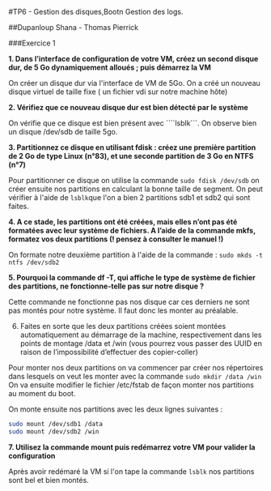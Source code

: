 #TP6 - Gestion des disques,Bootn Gestion des logs.

##Dupanloup Shana - Thomas Pierrick

###Exercice 1

__1. Dans l’interface de configuration de votre VM, créez un second disque dur, de 5 Go dynamiquement
alloués ; puis démarrez la VM__

On créer un disque dur via l'interface de VM de 5Go. On a créé un nouveau disque virtuel de taille fixe ( un fichier vdi sur notre machine hôte)


__2. Vérifiez que ce nouveau disque dur est bien détecté par le système__

On vérifie que ce disque est bien présent avec ````lsblk```. On observe bien un disque /dev/sdb de taille 5go. 

__3. Partitionnez ce disque en utilisant fdisk : créez une première partition de 2 Go de type Linux (n°83),
et une seconde partition de 3 Go en NTFS (n°7)__ 

Pour partitionner ce disque on utilise la commande ```sudo fdisk /dev/sdb``` on créer ensuite nos partitions en calculant la bonne taille de segment.
On peut vérifier à l'aide de ```lsblk```que l'on a bien 2 partitions sdb1 et sdb2 qui sont faites. 

__4. A ce stade, les partitions ont été créées, mais elles n’ont pas été formatées avec leur système de fichiers.
A l’aide de la commande mkfs, formatez vos deux partitions (! pensez à consulter le manuel !)__

On formate notre deuxième partition à l'aide de la commande : ```sudo mkds -t ntfs /dev/sdb2```

__5. Pourquoi la commande df -T, qui affiche le type de système de fichier des partitions, ne fonctionne-telle pas sur notre disque ?__

Cette commande ne fonctionne pas nos disque car ces derniers ne sont pas montés pour notre système. Il faut donc les monter au préalable.

6. Faites en sorte que les deux partitions créées soient montées automatiquement au démarrage de la machine, respectivement dans les points de montage /data et /win (vous pourrez vous passer des
UUID en raison de l’impossibilité d’effectuer des copier-coller)

Pour monter nos deux partitions on va commencer par créer nos répertoires dans lesquels on veut les monter avec la commande ```sudo mkdir /data /win```
On va ensuite modifier le fichier /etc/fstab de façon monter nos partitions au moment du boot. 

On monte ensuite nos partitions avec les deux lignes suivantes :

```bash 
sudo mount /dev/sdb1 /data
sudo mount /dev/sdb2 /win 
```
__7. Utilisez la commande mount puis redémarrez votre VM pour valider la configuration__

Après avoir redémaré la VM si l'on tape la commande ```lsblk``` nos partitions sont bel et bien montés. 



